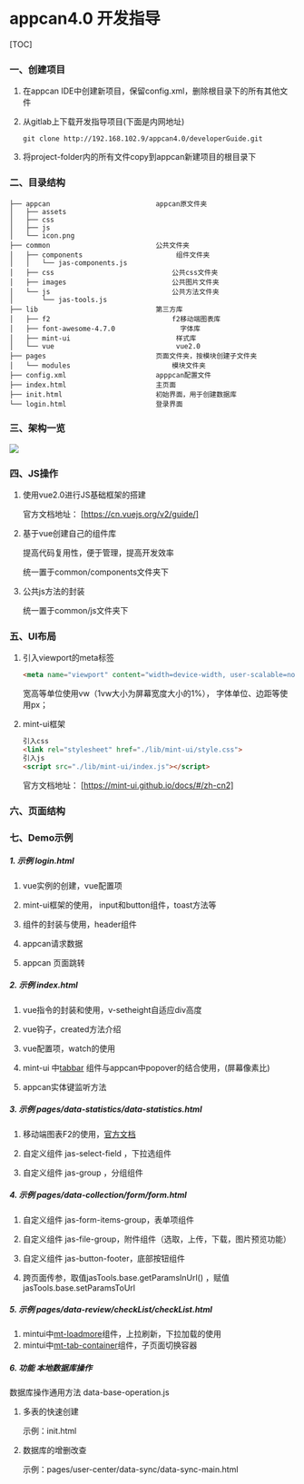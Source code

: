 # appcan4.0 开发指导

[TOC]

### 一、创建项目

1. 在appcan IDE中创建新项目，保留config.xml，删除根目录下的所有其他文件

2. 从gitlab上下载开发指导项目(下面是内网地址)

   ```
   git clone http://192.168.102.9/appcan4.0/developerGuide.git
   ```

3. 将project-folder内的所有文件copy到appcan新建项目的根目录下



### 二、目录结构

    ├── appcan							appcan原文件夹
    │   ├── assets							
    │   ├── css
    │   ├── js
    │   └── icon.png
    ├── common							公共文件夹
    │   ├── components					 	 组件文件夹
    │   │   └── jas-components.js			 
    │   ├── css							 	公共css文件夹
    │   ├── images							公共图片文件夹
    │   └── js								公共方法文件夹
    │       └── jas-tools.js					 
    ├── lib								第三方库
    │   ├── f2								f2移动端图表库
    │   ├── font-awesome-4.7.0				  字体库
    │   ├── mint-ui							 样式库
    │   └── vue								 vue2.0
    ├── pages							页面文件夹，按模块创建子文件夹
    │   └── modules							模块文件夹
    ├── config.xml						apppcan配置文件
    ├── index.html						主页面
    ├── init.html						初始界面，用于创建数据库
    └── login.html						登录界面


### 三、架构一览

![](https://ws1.sinaimg.cn/large/005ScKMTly1fx8jz2a8dzj30i50f9t98.jpg)



### 四、JS操作

1. 使用vue2.0进行JS基础框架的搭建

   官方文档地址： [https://cn.vuejs.org/v2/guide/]

2. 基于vue创建自己的组件库

   提高代码复用性，便于管理，提高开发效率

   统一置于common/components文件夹下

3. 公共js方法的封装

   统一置于common/js文件夹下



### 五、UI布局

1. 引入viewport的meta标签

   ```html
   <meta name="viewport" content="width=device-width, user-scalable=no, initial-scale=1.0, maximum-scale=1.0, minimum-scale=1.0"> 
   ```

   宽高等单位使用vw（1vw大小为屏幕宽度大小的1%）， 字体单位、边距等使用px；

2. mint-ui框架
   ```html
   引入css
   <link rel="stylesheet" href="./lib/mint-ui/style.css"> 
   引入js
   <script src="./lib/mint-ui/index.js"></script>
   ```

    官方文档地址： [https://mint-ui.github.io/docs/#/zh-cn2]


### 六、页面结构



### 七、Demo示例

##### 1. 示例 login.html

1. vue实例的创建，vue配置项

2. mint-ui框架的使用， input和button组件，toast方法等

3. 组件的封装与使用，header组件

4. appcan请求数据

5. appcan 页面跳转

   

##### 2. 示例 index.html

1. vue指令的封装和使用，v-setheight自适应div高度

2. vue钩子，created方法介绍

3. vue配置项，watch的使用

4. mint-ui 中[tabbar](http://mint-ui.github.io/docs/#/zh-cn2/tabbar) 组件与appcan中popover的结合使用，(屏幕像素比)

5. appcan实体键监听方法

   


##### 3. 示例 pages/data-statistics/data-statistics.html

1. 移动端图表F2的使用，[官方文档](https://antv.alipay.com/zh-cn/f2/3.x/)

2. 自定义组件 jas-select-field ，下拉选组件

3. 自定义组件 jas-group ，分组组件

   


##### 4. 示例 pages/data-collection/form/form.html

1. 自定义组件 jas-form-items-group，表单项组件

2. 自定义组件 jas-file-group，附件组件（选取，上传，下载，图片预览功能）

3. 自定义组件 jas-button-footer，底部按钮组件

4. 跨页面传参，取值jasTools.base.getParamsInUrl() ，赋值jasTools.base.setParamsToUrl 

    

##### 5. 示例 pages/data-review/checkList/checkList.html

1. mintui中[mt-loadmore](http://mint-ui.github.io/docs/#/zh-cn2/loadmore)组件，上拉刷新，下拉加载的使用 
2. mintui中[mt-tab-container](http://mint-ui.github.io/docs/#/zh-cn2/tab-container)组件，子页面切换容器



##### 6. 功能 本地数据库操作

数据库操作通用方法 data-base-operation.js 

1. 多表的快速创建

   示例：init.html

2. 数据库的增删改查

   示例：pages/user-center/data-sync/data-sync-main.html







​      